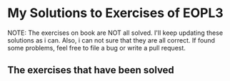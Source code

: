 # My Solutions to Exercises of EOPL3

NOTE: The exercises on book are NOT all solved. I'll keep updating these solutions as i can.
Also, i can not sure that they are all correct. If found some problems, feel free to file a bug
or write a pull request.

## The exercises that have been solved
